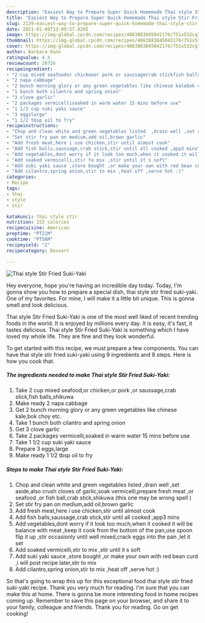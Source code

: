 ```yaml
---
description: "Easiest Way to Prepare Super Quick Homemade Thai style Stir Fried Suki-Yaki"
title: "Easiest Way to Prepare Super Quick Homemade Thai style Stir Fried Suki-Yaki"
slug: 2139-easiest-way-to-prepare-super-quick-homemade-thai-style-stir-fried-suki-yaki
date: 2021-01-08T13:09:57.820Z
image: https://img-global.cpcdn.com/recipes/4863883845042176/751x532cq70/thai-style-stir-fried-suki-yaki-recipe-main-photo.jpg
thumbnail: https://img-global.cpcdn.com/recipes/4863883845042176/751x532cq70/thai-style-stir-fried-suki-yaki-recipe-main-photo.jpg
cover: https://img-global.cpcdn.com/recipes/4863883845042176/751x532cq70/thai-style-stir-fried-suki-yaki-recipe-main-photo.jpg
author: Barbara Dunn
ratingvalue: 4.5
reviewcount: 20726
recipeingredient:
- "2 cup mixed seafoodor chickenor pork or saussagecrab stickfish ballsshikuwa"
- "2 napa cabbage"
- "2 bunch morning glory or any green vegetables like chinese kalebok choy etc"
- "1 bunch both cilantro and spring onion"
- "3 clove garlic"
- "2 packages vermicellisoaked in warm water 15 mins before use"
- "1 1/2 cup suki yaki sauce"
- "3 eggslarge"
- "1 1/2 tbsp oil to fry"
recipeinstructions:
- "Chop and clean white and green vegetables listed  ,drain well ,set aside,also crush cloves of garlic,soak vermicelli,prepare fresh meat ,or seafood ,or fish ball,crab stick,shikuwa (this one may be wrong spell )"
- "Set stir fry pan on medium,add oil,brown garlic"
- "Add fresh meat,here i use chicken,stir until almost cook"
- "Add fish balls,saussage,crab stick,stir until all cooked ,app3 mins"
- "Add vegetables,dont worry if it look too much,when it cooked it will be balance with meat ,keep it cook from the bottom of the pan,use spoon flip it up ,stir occasionly until well mixed,crack eggs into the pan ,let it set"
- "Add soaked vermicelli,stir to mix ,stir until it s soft"
- "Add suki yaki sauce ,store bought ,or make your own with red bean curd ,i will post recipe later,stir to mix"
- "Add cilantro,spring onion,stir to mix ,heat off ,serve hot :)"
categories:
- Recipe
tags:
- thai
- style
- stir

katakunci: thai style stir 
nutrition: 152 calories
recipecuisine: American
preptime: "PT21M"
cooktime: "PT56M"
recipeyield: "2"
recipecategory: Dessert

---
```



![Thai style Stir Fried Suki-Yaki](https://img-global.cpcdn.com/recipes/4863883845042176/751x532cq70/thai-style-stir-fried-suki-yaki-recipe-main-photo.jpg)

Hey everyone, hope you're having an incredible day today. Today, I'm gonna show you how to prepare a special dish, thai style stir fried suki-yaki. One of my favorites. For mine, I will make it a little bit unique. This is gonna smell and look delicious.

Thai style Stir Fried Suki-Yaki is one of the most well liked of recent trending foods in the world. It is enjoyed by millions every day. It is easy, it's fast, it tastes delicious. Thai style Stir Fried Suki-Yaki is something which I have loved my whole life. They are fine and they look wonderful.




To get started with this recipe, we must prepare a few components. You can have thai style stir fried suki-yaki using 9 ingredients and 8 steps. Here is how you cook that.

<!--inarticleads1-->

##### The ingredients needed to make Thai style Stir Fried Suki-Yaki:

1. Take 2 cup mixed seafood,or chicken,or pork ,or saussage,crab stick,fish balls,shikuwa
1. Make ready 2 napa cabbage
1. Get 2 bunch morning glory or any green vegetables like chinese kale,bok choy etc.
1. Take 1 bunch both cilantro and spring onion
1. Get 3 clove garlic
1. Take 2 packages vermicelli,soaked in warm water 15 mins before use
1. Take 1 1/2 cup suki yaki sauce
1. Prepare 3 eggs,large
1. Make ready 1 1/2 tbsp oil to fry




<!--inarticleads2-->

##### Steps to make Thai style Stir Fried Suki-Yaki:

1. Chop and clean white and green vegetables listed  ,drain well ,set aside,also crush cloves of garlic,soak vermicelli,prepare fresh meat ,or seafood ,or fish ball,crab stick,shikuwa (this one may be wrong spell )
1. Set stir fry pan on medium,add oil,brown garlic
1. Add fresh meat,here i use chicken,stir until almost cook
1. Add fish balls,saussage,crab stick,stir until all cooked ,app3 mins
1. Add vegetables,dont worry if it look too much,when it cooked it will be balance with meat ,keep it cook from the bottom of the pan,use spoon flip it up ,stir occasionly until well mixed,crack eggs into the pan ,let it set
1. Add soaked vermicelli,stir to mix ,stir until it s soft
1. Add suki yaki sauce ,store bought ,or make your own with red bean curd ,i will post recipe later,stir to mix
1. Add cilantro,spring onion,stir to mix ,heat off ,serve hot :)




So that's going to wrap this up for this exceptional food thai style stir fried suki-yaki recipe. Thank you very much for reading. I'm sure that you can make this at home. There is gonna be more interesting food in home recipes coming up. Remember to save this page on your browser, and share it to your family, colleague and friends. Thank you for reading. Go on get cooking!
